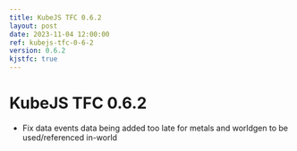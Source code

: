 ```yaml
---
title: KubeJS TFC 0.6.2
layout: post
date: 2023-11-04 12:00:00
ref: kubejs-tfc-0-6-2
version: 0.6.2
kjstfc: true
---
```


# KubeJS TFC 0.6.2

- Fix data events data being added too late for metals and worldgen to be used/referenced in-world
